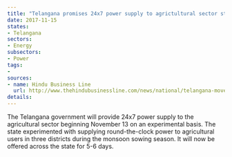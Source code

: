 ```yaml
---
title: "Telangana promises 24x7 power supply to agrictultural sector starting mid-November"
date: 2017-11-15
states:
- Telangana
sectors:
- Energy
subsectors:
- Power
tags:
- 
sources:
- name: Hindu Business Line
  url: http://www.thehindubusinessline.com/news/national/telangana-moves-towards-24x7-power-to-farm-sector/article9944150.ece
details:
---
```


The Telangana government will provide 24x7 power supply to the agricultural sector beginning November 13 on an experimental basis. The state experimented with supplying round-the-clock power to agricultural users in three districts during the monsoon sowing season. It will now be offered across the state for 5-6 days. 
